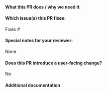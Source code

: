 <!-- Thanks for sending a pull request! -->

#### What this PR does / why we need it:

#### Which issue(s) this PR fixes:

<!--
Automatically closes linked issue when PR is merged.
Usage: `Fixes #<issue number>`, or `Fixes (paste link of issue)`.
-->

Fixes #

#### Special notes for your reviewer:

None

#### Does this PR introduce a user-facing change?

No

#### Additional documentation
